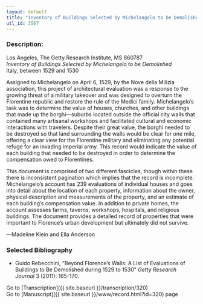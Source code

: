 ```yaml
---
layout: default
title: "Inventory of Buildings Selected by Michelangelo to be Demolished"
utl_id: 3567
---
```


###  Description:

Los Angeles, The Getty Research Institute, MS 860787<br>
_Inventory of Buildings Selected by Michelangelo to be Demolished_<br>
Italy, between 1529 and 1530

Assigned to Michelangelo on April 6, 1529, by the Nove della Milizia association, this project of architectural evaluation was a response to the growing threat of a military takeover and was designed to overturn the Florentine republic and restore the rule of the Medici family. Michelangelo’s task was to determine the value of houses, churches, and other buildings that made up the borghi—suburbs located outside the official city walls that contained many artisanal workshops and facilitated cultural and economic interactions with travelers. Despite their great value, the borghi needed to be destroyed so that land surrounding the walls would be clear for one mile, offering a clear view for the Florentine military and eliminating any potential refuge for an invading imperial army. This record would indicate the value of each building that needed to be destroyed in order to determine the compensation owed to Florentines.

This document is comprised of two different fascicles, though within these there is inconsistent pagination which implies that the record is incomplete. Michelangelo’s account has 239 evaluations of individual houses and goes into detail about the location of each property, information about the owner, physical description and measurements of the property, and an estimate of each building’s compensation value. In addition to private homes, the account assesses farms, taverns, workshops, hospitals, and religious buildings. The document provides a detailed record of properties that were important to Florence’s urban development but ultimately did not survive.

—Madeline Klein and Ella Anderson

### Selected Bibliography

* Guido Rebecchini, “Beyond Florence’s Walls: A List of Evaluations of Buildings to Be Demolished during 1529 to 1530” *Getty Research Journal* 3 (2011): 165-170.

Go to [Transcription]({{ site.baseurl }}/transcription/320)<br>
Go to [Manuscript]({{ site.baseurl }}/www/record.html?id=320) page <br>

